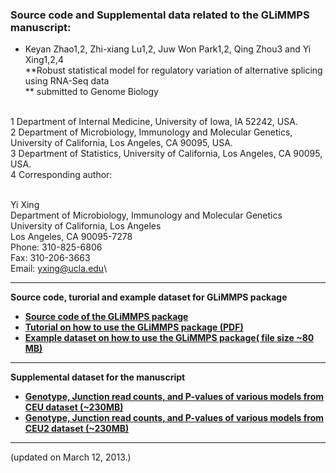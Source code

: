 ### Source code and Supplemental data related to the GLiMMPS manuscript:

-   Keyan Zhao1,2, Zhi-xiang Lu1,2, Juw Won Park1,2, Qing Zhou3
    and Yi Xing1,2,4 \
     **Robust statistical model for regulatory variation of alternative
    splicing using RNA-Seq data\
    ** submitted to Genome Biology

\
 1 Department of Internal Medicine, University of Iowa, IA 52242, USA.\
 2 Department of Microbiology, Immunology and Molecular Genetics,
University of California, Los Angeles, CA 90095, USA.\
 3 Department of Statistics, University of California, Los Angeles, CA
90095, USA.\
 4 Corresponding author:

\
 Yi Xing\
 Department of Microbiology, Immunology and Molecular Genetics\
 University of California, Los Angeles\
 Los Angeles, CA 90095-7278\
 Phone: 310-825-6806\
 Fax: 310-206-3663\
 Email: [yxing@ucla.edu](mailto:yxing@ucla.edu)\

* * * * *

**Source code, turorial and example dataset for GLiMMPS package**

-   [**Source code of the GLiMMPS package**](GLiMMPScode.tar.gz)
-   [**Tutorial on how to use the GLiMMPS package
    (PDF)**](Tutorial_for_GLiMMPS.pdf)
-   [**Example dataset on how to use the GLiMMPS package( file size \~80
    MB)**](example.tar.gz)

* * * * *

**Supplemental dataset for the manuscript**

-   [**Genotype, Junction read counts, and P-values of various models
    from CEU dataset (\~230MB)**](CheungCEU.tar.gz)
-   [**Genotype, Junction read counts, and P-values of various models
    from CEU2 dataset (\~230MB)**](MontgomeryCEU.tar.gz)

* * * * *

(updated on March 12, 2013.)
